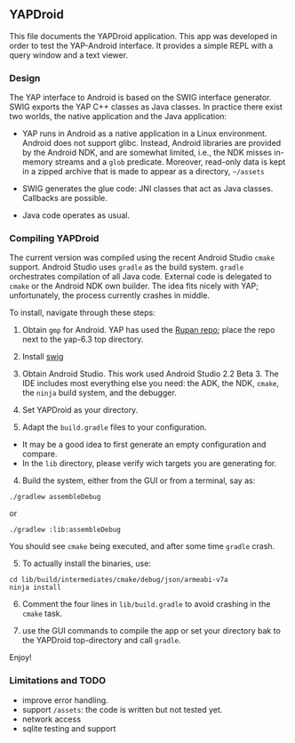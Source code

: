 
## YAPDroid

This file documents the YAPDroid application. This app was developed in order to
test the YAP-Android interface. It provides a simple REPL with a query window and  a text
viewer.

### Design

The YAP interface to Android is based on the SWIG interface generator. SWIG exports the YAP
C++ classes as Java classes. In practice there exist two worlds, the native application
and the Java application:

  - YAP runs in Android as a native application in a Linux
environment. Android does not support glibc. Instead, Android libraries are provided by the Android NDK, and
are somewhat limited, i.e., the NDK misses in-memory streams and a `glob`
predicate. Moreover, read-only data is kept in a zipped archive that is made to appear as
a directory, `~/assets`

  - SWIG generates the glue code: JNI classes that act as Java classes. Callbacks are possible.

  - Java code operates as usual.

### Compiling YAPDroid

The current version was compiled using the recent Android Studio `cmake` support. Android Studio uses
`gradle` as the build system. `gradle` orchestrates compilation of all Java code. External code is delegated
to `cmake` or the Android NDK own builder. The idea fits nicely with YAP; unfortunately, the process currently
crashes in middle.

To install, navigate through these steps:
1. Obtain `gmp` for Android. YAP has used the [Rupan repo](https://github.com/Rupan/gmp); place the repo next to
the yap-6.3 top directory.

2. Install [swig](www/swig.org)

2. Obtain Android Studio. This work used Android Studio 2.2 Beta 3. The IDE includes most everything else you need: the ADK, the NDK, `cmake`, the `ninja` build system, and  the debugger.

3. Set YAPDroid as your directory.

4. Adapt the `build.gradle` files to your configuration.
  + It may be a good idea to first generate an empty configuration and compare.
  + In the `lib` directory, please verify wich targets you are generating for.

4. Build the system, either from the GUI or from a terminal, say as:
~~~~~
./gradlew assembleDebug
~~~~~
or
~~~~~
./gradlew :lib:assembleDebug
~~~~~
You should see `cmake` being executed, and after some time `gradle` crash.

5.  To actually install the binaries, use:
~~~~~
cd lib/build/intermediates/cmake/debug/json/armeabi-v7a
ninja install
~~~~~
6. Comment the four lines in `lib/build.gradle` to avoid crashing in the `cmake` task.

7. use the GUI commands to compile the app or set your directory bak to
the YAPDroid top-directory and call `gradle`.

Enjoy!

### Limitations and TODO

- improve error handling.
- support `/assets`: the code is written but not tested yet.
- network access
- sqlite testing and support
